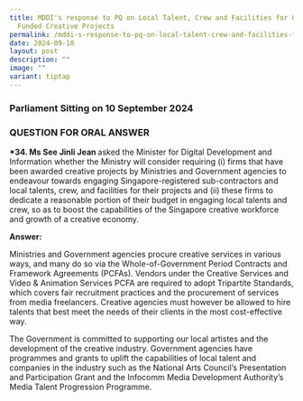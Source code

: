 ```yaml
---
title: MDDI's response to PQ on Local Talent, Crew and Facilities for Government
  Funded Creative Projects
permalink: /mddi-s-response-to-pq-on-local-talent-crew-and-facilities-for-government-funded-creative-projects/
date: 2024-09-10
layout: post
description: ""
image: ""
variant: tiptap
---
```

<h3>Parliament Sitting on 10 September 2024</h3>
<h3>QUESTION FOR ORAL ANSWER</h3>
<p><strong>*34. Ms See Jinli Jean </strong>asked the Minister for Digital
Development and Information whether the Ministry will consider requiring
(i) firms that have been awarded creative projects by Ministries and Government
agencies to endeavour towards engaging Singapore-registered sub-contractors
and local talents, crew, and facilities for their projects and (ii) these
firms to dedicate a reasonable portion of their budget in engaging local
talents and crew, so as to boost the capabilities of the Singapore creative
workforce and growth of a creative economy.</p>
<p><strong>Answer:</strong>
</p>
<p>Ministries and Government agencies procure creative services in various
ways, and many do so via the Whole-of-Government Period Contracts and Framework
Agreements (PCFAs). Vendors under the Creative Services and Video &amp;
Animation Services PCFA are required to adopt Tripartite Standards, which
covers fair recruitment practices and the procurement of services from
media freelancers. Creative agencies must however be allowed to hire talents
that best meet the needs of their clients in the most cost-effective way.</p>
<p>The Government is committed to supporting our local artistes and the development
of the creative industry. Government agencies have programmes and grants
to uplift the capabilities of local talent and companies in the industry
such as the National Arts Council’s Presentation and Participation Grant
and the Infocomm Media Development Authority’s Media Talent Progression
Programme.</p>